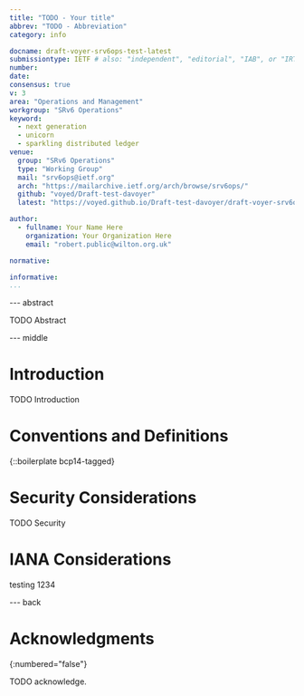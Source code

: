 ```yaml
---
title: "TODO - Your title"
abbrev: "TODO - Abbreviation"
category: info

docname: draft-voyer-srv6ops-test-latest
submissiontype: IETF # also: "independent", "editorial", "IAB", or "IRTF"
number:
date:
consensus: true
v: 3
area: "Operations and Management"
workgroup: "SRv6 Operations"
keyword:
  - next generation
  - unicorn
  - sparkling distributed ledger
venue:
  group: "SRv6 Operations"
  type: "Working Group"
  mail: "srv6ops@ietf.org"
  arch: "https://mailarchive.ietf.org/arch/browse/srv6ops/"
  github: "voyed/Draft-test-davoyer"
  latest: "https://voyed.github.io/Draft-test-davoyer/draft-voyer-srv6ops-test.html"

author:
  - fullname: Your Name Here
    organization: Your Organization Here
    email: "robert.public@wilton.org.uk"

normative:

informative:
...
```


--- abstract

TODO Abstract

--- middle

# Introduction

TODO Introduction

# Conventions and Definitions

{::boilerplate bcp14-tagged}

# Security Considerations

TODO Security

# IANA Considerations

testing 1234

--- back

# Acknowledgments
{:numbered="false"}

TODO acknowledge.
